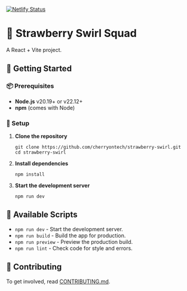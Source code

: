 [![Netlify Status](https://api.netlify.com/api/v1/badges/392bdf4d-9e90-4e91-accd-b36a6f7a7c49/deploy-status)](https://app.netlify.com/projects/strawberry-swirl/deploys)

# 🍓 Strawberry Swirl Squad

A React + Vite project.

## 🚀 Getting Started

### 📦 Prerequisites

- **Node.js** v20.19+ or v22.12+
- **npm** (comes with Node)

### 🧰 Setup

1. **Clone the repository**

    ```
    git clone https://github.com/cherryontech/strawberry-swirl.git
    cd strawberry-swirl
    ```

2. **Install dependencies**

    ```
    npm install
    ```

3. **Start the development server**

    ```
    npm run dev
    ```

## 📜 Available Scripts

- `npm run dev` - Start the development server.
- `npm run build` - Build the app for production.
- `npm run preview` - Preview the production build.
- `npm run lint` - Check code for style and errors.

## 🤝 Contributing

To get involved, read [CONTRIBUTING.md](CONTRIBUTING.md).
